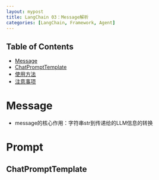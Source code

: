 ```yaml
---
layout: mypost
title: LangChain 03：Message解析
categories: [LangChain, Framework, Agent]
---
```

## Table of Contents
- [Message](#message)
- [ChatPromptTemplate](#chatprompttemplate)
- [使用方法](#使用方法)
- [注意事项](#注意事项)

# Message

* message的核心作用：字符串str到传递给的LLM信息的转换

# Prompt
## ChatPromptTemplate
